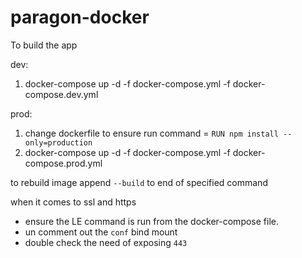 # paragon-docker

To build the app

dev:
1) docker-compose up -d -f docker-compose.yml -f docker-compose.dev.yml

prod:
1) change dockerfile to ensure run command =
`RUN npm install --only=production` 
2) docker-compose up -d -f docker-compose.yml -f docker-compose.prod.yml


to rebuild image
append `--build` to end of specified command

when it comes to ssl and https
- ensure the LE command is run from the docker-compose file.
- un comment out the `conf` bind mount
- double check the need of exposing `443`
